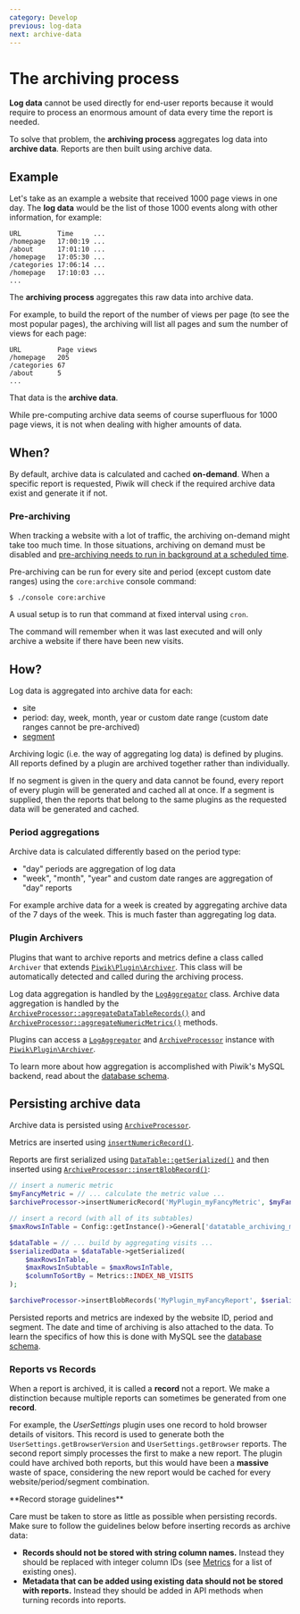 ```yaml
---
category: Develop
previous: log-data
next: archive-data
---
```

# The archiving process

**Log data** cannot be used directly for end-user reports because it would require to process an enormous amount of data every time the report is needed.

To solve that problem, the **archiving process** aggregates log data into **archive data**. Reports are then built using archive data.

## Example

Let's take as an example a website that received 1000 page views in one day. The **log data** would be the list of those 1000 events along with other information, for example:

```
URL         Time     ...
/homepage   17:00:19 ...
/about      17:01:10 ...
/homepage   17:05:30 ...
/categories 17:06:14 ...
/homepage   17:10:03 ...
...
```

The **archiving process** aggregates this raw data into archive data.

For example, to build the report of the number of views per page (to see the most popular pages), the archiving will list all pages and sum the number of views for each page:

```
URL         Page views
/homepage   205
/categories 67
/about      5
...
```

That data is the **archive data**.

While pre-computing archive data seems of course superfluous for 1000 page views, it is not when dealing with higher amounts of data.

## When?

By default, archive data is calculated and cached **on-demand**. When a specific report is requested, Piwik will check if the required archive data exist and generate it if not.

### Pre-archiving

When tracking a website with a lot of traffic, the archiving on-demand might take too much time. In those situations, archiving on demand must be disabled and [pre-archiving needs to run in background at a scheduled time](http://piwik.org/docs/setup-auto-archiving/).

Pre-archiving can be run for every site and period (except custom date ranges) using the `core:archive` console command:

```
$ ./console core:archive
```

A usual setup is to run that command at fixed interval using `cron`.

The command will remember when it was last executed and will only archive a website if there have been new visits.

## How?

Log data is aggregated into archive data for each:

- site
- period: day, week, month, year or custom date range (custom date ranges cannot be pre-archived)
- [segment](http://piwik.org/docs/segmentation/)

Archiving logic (i.e. the way of aggregating log data) is defined by plugins. All reports defined by a plugin are archived together rather than individually.

If no segment is given in the query and data cannot be found, every report of every plugin will be generated and cached all at once. If a segment is supplied, then the reports that belong to the same plugins as the requested data will be generated and cached.

### Period aggregations

Archive data is calculated differently based on the period type:

- "day" periods are aggregation of log data
- "week", "month", "year" and custom date ranges are aggregation of "day" reports

For example archive data for a week is created by aggregating archive data of the 7 days of the week. This is much faster than aggregating log data.

### Plugin Archivers

Plugins that want to archive reports and metrics define a class called `Archiver` that extends [`Piwik\Plugin\Archiver`](/api-reference/Piwik/Plugin/Archiver). This class will be automatically detected and called during the archiving process.

Log data aggregation is handled by the [`LogAggregator`](/api-reference/Piwik/DataAccess/LogAggregator) class. Archive data aggregation is handled by the [`ArchiveProcessor::aggregateDataTableRecords()`](/api-reference/Piwik/ArchiveProcessor#aggregatedatatablerecords) and [`ArchiveProcessor::aggregateNumericMetrics()`](/api-reference/Piwik/ArchiveProcessor#aggregatenumericmetrics) methods.

Plugins can access a [`LogAggregator`](/api-reference/Piwik/DataAccess/LogAggregator) and [`ArchiveProcessor`](/api-reference/Piwik/ArchiveProcessor) instance with [`Piwik\Plugin\Archiver`](/api-reference/Piwik/Plugin/Archiver).

To learn more about how aggregation is accomplished with Piwik's MySQL backend, read about the [database schema](/guides/persistence-and-the-mysql-backend).

## Persisting archive data

Archive data is persisted using [`ArchiveProcessor`](/api-reference/Piwik/ArchiveProcessor).

Metrics are inserted using [`insertNumericRecord()`](/api-reference/Piwik/ArchiveProcessor#insertnumericrecords).

Reports are first serialized using [`DataTable::getSerialized()`](/api-reference/Piwik/DataTable#getserialized) and then inserted using [`ArchiveProcessor::insertBlobRecord()`](/api-reference/Piwik/ArchiveProcessor#insertblobrecord):

```php
// insert a numeric metric
$myFancyMetric = // ... calculate the metric value ...
$archiveProcessor->insertNumericRecord('MyPlugin_myFancyMetric', $myFancyMetric);

// insert a record (with all of its subtables)
$maxRowsInTable = Config::getInstance()->General['datatable_archiving_maximum_rows_standard'];j

$dataTable = // ... build by aggregating visits ...
$serializedData = $dataTable->getSerialized(
    $maxRowsInTable,
    $maxRowsInSubtable = $maxRowsInTable,
    $columnToSortBy = Metrics::INDEX_NB_VISITS
);

$archiveProcessor->insertBlobRecords('MyPlugin_myFancyReport', $serializedData);
```

Persisted reports and metrics are indexed by the website ID, period and segment. The date and time of archiving is also attached to the data. To learn the specifics of how this is done with MySQL see the [database schema](/guides/persistence-and-the-mysql-backend).

### Reports vs Records

When a report is archived, it is called a **record** not a report. We make a distinction because multiple reports can sometimes be generated from one **record**.

For example, the *UserSettings* plugin uses one record to hold browser details of visitors. This record is used to generate both the `UserSettings.getBrowserVersion` and `UserSettings.getBrowser` reports. The second report simply processes the first to make a new report. The plugin could have archived both reports, but this would have been a **massive** waste of space, considering the new report would be cached for every website/period/segment combination.

<a name="record-storage-guidelines"></a>

<div markdown="1" class="alert alert-warning">
**Record storage guidelines**

Care must be taken to store as little as possible when persisting records. Make sure to follow the guidelines below before inserting records as archive data:

* **Records should not be stored with string column names.** Instead they should be replaced with integer column IDs (see [Metrics](/api-reference/Piwik/Metrics) for a list of existing ones).
* **Metadata that can be added using existing data should not be stored with reports.** Instead they should be added in API methods when turning records into reports.
</div>
